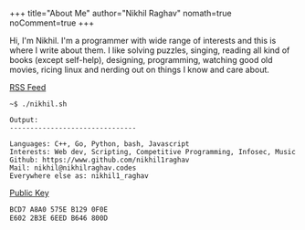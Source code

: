 +++
title="About Me"
author="Nikhil Raghav"
nomath=true
noComment=true
+++

Hi, I'm Nikhil. I'm a programmer with wide range of interests and this is where I write about them. I like solving puzzles, singing, reading all kind of books (except self-help), designing, programming, watching good old movies, ricing linux and nerding out on things I know and care about.








[RSS Feed](/index.xml)


```text
~$ ./nikhil.sh

Output:
-------------------------------

Languages: C++, Go, Python, bash, Javascript
Interests: Web dev, Scripting, Competitive Programming, Infosec, Music
Github: https://www.github.com/nikhil1raghav
Mail: nikhil@nikhilraghav.codes
Everywhere else as: nikhil1_raghav

```




[Public Key](/files/nikhil1raghav.key)






```bash
BCD7 A8A0 575E B129 0F0E
E602 2B3E 6EED B646 800D
```

